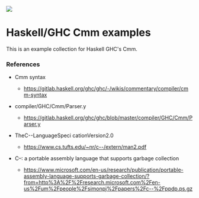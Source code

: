 <p align="left"><img src="https://takenobu-hs.github.io/downloads/images/haskell-logo-s.png"/></p>

Haskell/GHC Cmm examples
========================

This is an example collection for Haskell GHC's Cmm.


### References

* Cmm syntax
  * https://gitlab.haskell.org/ghc/ghc/-/wikis/commentary/compiler/cmm-syntax

* compiler/GHC/Cmm/Parser.y
  * https://gitlab.haskell.org/ghc/ghc/blob/master/compiler/GHC/Cmm/Parser.y

* TheC--LanguageSpeci cationVersion2.0
  * https://www.cs.tufts.edu/~nr/c--/extern/man2.pdf

* C–: a portable assembly language that supports garbage collection
  * https://www.microsoft.com/en-us/research/publication/portable-assembly-language-supports-garbage-collection/?from=http%3A%2F%2Fresearch.microsoft.com%2Fen-us%2Fum%2Fpeople%2Fsimonpj%2Fpapers%2Fc--%2Fppdp.ps.gz
